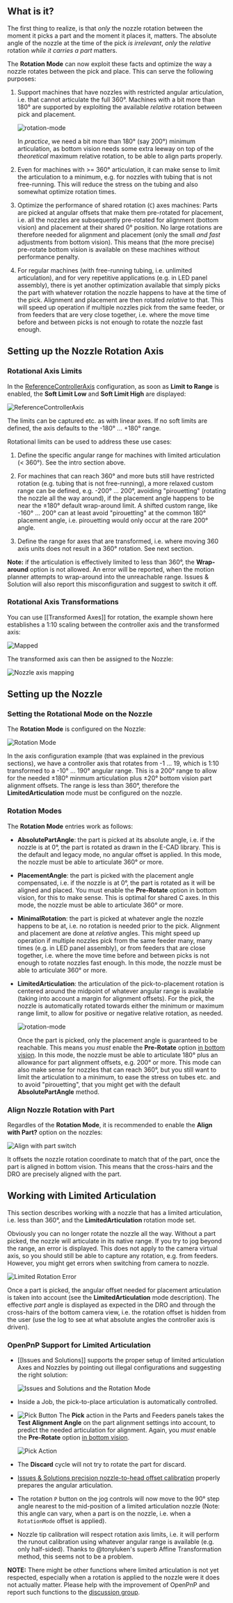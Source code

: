 ## What is it?

The first thing to realize, is that _only_ the nozzle rotation between the moment it picks a part and the moment it places it, matters. The absolute angle of the nozzle at the time of the pick _is irrelevant_, _only_ the _relative_ rotation _while it carries a part_ matters. 

The **Rotation Mode** can now exploit these facts and optimize the way a nozzle rotates between the pick and place. This can serve the following purposes:

1. Support machines that have nozzles with restricted angular articulation, i.e. that cannot articulate the full 360°. Machines with a bit more than 180° are supported by exploiting the available _relative_ rotation between pick and placement. 

    ![rotation-mode](https://user-images.githubusercontent.com/9963310/137022424-6ec3ce82-5983-4ef8-b0e7-890bb6c00898.png)

    In _practice_, we need a bit more than 180° (say 200°) minimum articulation, as bottom vision needs some extra leeway on top of the _theoretical_ maximum relative rotation, to be able to align parts properly.

2. Even for machines with >= 360° articulation, it can make sense to limit the articulation to a minimum, e.g. for nozzles with tubing that is not free-running. This will reduce the stress on the tubing and also somewhat optimize rotation times.

3. Optimize the performance of shared rotation (`C`) axes machines: Parts are picked at angular offsets that make them pre-rotated for placement, i.e. all the nozzles are subsequently pre-rotated for alignment (bottom vision) and placement at their shared 0° position. No large rotations are therefore needed for alignment and placement (only the small _and fast_ adjustments from bottom vision). This means that (the more precise) pre-rotate bottom vision is available on these machines without performance penalty. 

4. For regular machines (with free-running tubing, i.e. unlimited articulation), and for very repetitive applications (e.g. in LED panel assembly), there is yet another optimization available that simply picks the part with whatever rotation the nozzle happens to have at the time of the pick. Alignment and placement are then rotated _relative_ to that. This will speed up operation if multiple nozzles pick from the same feeder, or from feeders that are very close together, i.e. where the move time before and between picks is not enough to rotate the nozzle fast enough. 

## Setting up the Nozzle Rotation Axis

### Rotational Axis Limits

In the [ReferenceControllerAxis](https://github.com/openpnp/openpnp/wiki/Machine-Axes#referencecontrolleraxis) configuration, as soon as **Limit to Range** is enabled, the **Soft Limit Low** and **Soft Limit High** are displayed:

![ReferenceControllerAxis](https://user-images.githubusercontent.com/9963310/136701242-6cbf8e36-637c-4ee2-8eda-6e1b535f0e88.png)

The limits can be captured etc. as with linear axes. If no soft limits are defined, the axis defaults to the -180° ... +180° range.

Rotational limits can be used to address these use cases:

1. Define the specific angular range for machines with limited articulation (< 360°). See the intro section above. 

2. For machines that can reach 360° and more buts still have restricted rotation (e.g. tubing that is not free-running), a more relaxed custom range can be defined, e.g. -200° ... 200°, avoiding "pirouetting" (rotating the nozzle all the way around), if the placement angle happens to be near the ±180° default wrap-around limit. A shifted custom range, like -160° ... 200° can at least avoid "pirouetting" at the common 180° placement angle, i.e. pirouetting would only occur at the rare 200° angle. 

3. Define the range for axes that are transformed, i.e. where moving 360 axis units does not result in a 360° rotation. See next section.

**Note:** if the articulation is effectively limited to less than 360°, the **Wrap-around** option is not allowed. An error will be reported, when the motion planner attempts to wrap-around into the unreachable range. Issues & Solution will also report this misconfiguration and suggest to switch it off.

### Rotational Axis Transformations

You can use [[Transformed Axes]] for rotation, the example shown here establishes a 1:10 scaling between the controller axis and the transformed axis: 

![Mapped](https://user-images.githubusercontent.com/9963310/136701340-0c24bedc-fb9e-4723-9af3-b2b505e794d5.png)

The transformed axis can then be assigned to the Nozzle:

![Nozzle axis mapping](https://user-images.githubusercontent.com/9963310/136701429-4c9e7155-92b0-4450-ab91-a4e64a4db755.png)

## Setting up the Nozzle

### Setting the Rotational Mode on the Nozzle

The **Rotation Mode** is configured on the Nozzle:

![Rotation Mode](https://user-images.githubusercontent.com/9963310/136701468-7a676042-54d2-44ed-8030-269cd15382e4.png)

In the axis configuration example (that was explained in the previous sections), we have a controller axis that rotates from -1 ... 19, which is 1:10 transformed to a -10° ... 190° angular range. This is a 200° range to allow for the needed ±180° minmum articulation plus ±20° bottom vision part alignment offsets. The range is less than 360°, therefore the **LimitedArticulation** mode must be configured on the nozzle.

### Rotation Modes

The **Rotation Mode** entries work as follows:

- **AbsolutePartAngle**: the part is picked at its absolute angle, i.e. if the nozzle is at 0°, the part is rotated as drawn in the E-CAD library. This is the default and legacy mode, no angular offset is applied. In this mode, the nozzle must be able to articulate 360° or more. 

- **PlacementAngle**: the part is picked with the placement angle compensated, i.e. if the nozzle is at 0°, the part is rotated as it will be aligned and placed. You must enable the **Pre-Rotate** option in bottom vision, for this to make sense. This is optimal for shared C axes. In this mode, the nozzle must be able to articulate 360° or more. 

- **MinimalRotation**: the part is picked at whatever angle the nozzle happens to be at, i.e. no rotation is needed prior to the pick. Alignment and placement are done at _relative_ angles. This might speed up operation if multiple nozzles pick from the same feeder many, many times (e.g. in LED panel assembly), or from feeders that are close together, i.e. where the move time before and between picks is not enough to rotate nozzles fast enough. In this mode, the nozzle must be able to articulate 360° or more. 

- **LimitedArticulation**: the articulation of the pick-to-placement rotation is centered around the midpoint of whatever angular range is available (taking into account a margin for alignment offsets). For the pick, the nozzle is automatically rotated towards either the minimum or maximum range limit, to allow for positive or negative relative rotation, as needed. 

   ![rotation-mode](https://user-images.githubusercontent.com/9963310/137022424-6ec3ce82-5983-4ef8-b0e7-890bb6c00898.png)

  Once the part is picked, only the placement angle is guaranteed to be reachable. This means you _must_ enable the **Pre-Rotate** option [in bottom vision](https://github.com/openpnp/openpnp/wiki/Bottom-Vision#global-configuration). In this mode, the nozzle must be able to articulate 180° plus an allowance for part alignment offsets, e.g. 200° or more. This mode can also make sense for nozzles that can reach 360°, but you still want to limit the articulation to a minimum, to ease the stress on tubes etc. and to avoid "pirouetting", that you might get with the default **AbsolutePartAngle** method. 

### Align Nozzle Rotation with Part

Regardles of the **Rotation Mode**, it is recommended to enable the **Align with Part?** option on the nozzles:

![Align with part switch](https://user-images.githubusercontent.com/9963310/178480834-200e20d4-8640-46c4-8143-14903fdadc3d.png)

It offsets the nozzle rotation coordinate to match that of the part, once the part is aligned in bottom vision. This means that the cross-hairs and the DRO are precisely aligned with the part. 

## Working with Limited Articulation

This section describes working with a nozzle that has a limited articulation, i.e. less than 360°, and the **LimitedArticulation** rotation mode set.

Obviously you can no longer rotate the nozzle all the way. Without a part picked, the nozzle will articulate in its native range. If you try to jog beyond the range, an error is displayed. This does not apply to the camera virtual axis, so you should still be able to capture any rotation, e.g. from feeders. However, you might get errors when switching from camera to nozzle. 

![Limited Rotation Error](https://user-images.githubusercontent.com/9963310/136702778-f7300cdb-c1bc-4b61-99ad-a63d2d9038ed.png)

Once a part is picked, the angular offset needed for placement articulation is taken into account (see the **LimitedArticulation** mode description). The effective _part_ angle is displayed as expected in the DRO and through the cross-hairs of the bottom camera view, i.e. the rotation offset is hidden from the user (use the log to see at what absolute angles the controller axis is driven). 

### OpenPnP Support for Limited Articulation

- [[Issues and Solutions]] supports the proper setup of limited articulation Axes and Nozzles by pointing out illegal configurations and suggesting the right solution:

    ![Issues and Solutions and the Rotation Mode](https://user-images.githubusercontent.com/9963310/137872316-95dfd12d-4426-48eb-87a4-a131dcd6b497.png)

- Inside a Job, the pick-to-place articulation is automatically controlled. 

- ![Pick Button](https://user-images.githubusercontent.com/9963310/136702931-477b112a-bfdf-4ee1-a5da-ff68cd6614bd.png) The **Pick** action in the Parts and Feeders panels takes the **Test Alignment Angle** on the part alignment settings into account, to predict the needed articulation for alignment. Again, you _must_ enable the **Pre-Rotate** option [in bottom vision](https://github.com/openpnp/openpnp/wiki/Bottom-Vision#global-configuration). 

   ![Pick Action](https://user-images.githubusercontent.com/9963310/136702905-0b975517-62ef-4893-bd86-9ee5e86d1141.png)
 
- The **Discard** cycle will not try to rotate the part for discard.
 
- [Issues & Solutions precision nozzle-to-head offset calibration](https://github.com/openpnp/openpnp/wiki/Calibration-Solutions#calibrating-precision-camera-to-nozzle-offsets) properly prepares the angular articulation.
 
- The rotation `P` button on the jog controls will now move to the 90° step angle nearest to the mid-position of a limited articulation nozzle (Note: this angle can vary, when a part is on the nozzle, i.e. when a `RotationMode` offset is applied).

- Nozzle tip calibration will respect rotation axis limits, i.e. it will perform the runout calibration using whatever angular range is available (e.g. only half-sided). Thanks to @tonyluken's superb Affine Transformation method, this seems not to be a problem. 

**NOTE:** There might be other functions where limited articulation is not yet respected, especially when a rotation is applied to the nozzle were it does not actually matter. Please help with the improvement of OpenPnP and report such functions to the [discussion group](http://groups.google.com/group/openpnp). 
